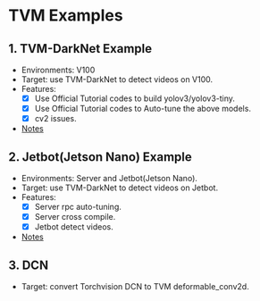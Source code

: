 # TVM Examples

## 1. TVM-DarkNet Example
+ Environments: V100
+ Target: use TVM-DarkNet to detect videos on V100.
+ Features:
  + [x] Use Official Tutorial codes to build yolov3/yolov3-tiny.
  + [x] Use Official Tutorial codes to Auto-tune the above models.
  + [x] cv2 issues.
+ [Notes](https://zhuanlan.zhihu.com/p/91876198)

## 2. Jetbot(Jetson Nano) Example
+ Environments: Server and Jetbot(Jetson Nano).
+ Target: use TVM-DarkNet to detect videos on Jetbot.
+ Features:
  + [x] Server rpc auto-tuning.
  + [x] Server cross compile.
  + [x] Jetbot detect videos.
+ [Notes](https://zhuanlan.zhihu.com/p/95742125)

## 3. DCN
+ Target: convert Torchvision DCN to TVM deformable_conv2d.